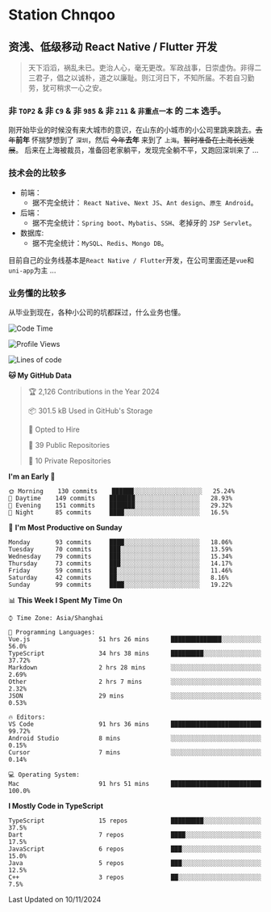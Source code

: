 # Station Chnqoo

## 资浅、低级移动 React Native / Flutter 开发

> 天下滔滔，祸乱未已。吏治人心，毫无更改。军政战事，日崇虚伪。非得二三君子，倡之以诚朴，道之以廉耻。则江河日下，不知所届。不若自习勤劳，犹可稍求一心之安。

### 非 `TOP2` & 非 `C9` & 非 `985` & 非 `211` & `非重点一本` 的 `二本` 选手。

刚开始毕业的时候没有来大城市的意识，在山东的小城市的小公司里跳来跳去。~~去年~~**前年** 怀揣梦想到了 `深圳`，然后 ~~今年~~**去年** 来到了 `上海`。~~暂时准备在上海长远发展~~。
后来在上海被裁员，准备回老家躺平，发现完全躺不平，又跑回深圳来了 ...

### 技术会的比较多

- 前端：
  - 据不完全统计： `React Native`、`Next JS`、`Ant design`、`原生 Android`。
- 后端：
  - 据不完全统计：`Spring boot`、`Mybatis`、`SSH`、老掉牙的 `JSP Servlet`。
- 数据库:
  - 据不完全统计：`MySQL`、`Redis`、`Mongo DB`。

目前自己的业务线基本是`React Native / Flutter`开发，在公司里面还是`vue`和`uni-app`为主 ...

### 业务懂的比较多

从毕业到现在，各种小公司的坑都踩过，什么业务也懂。

<!--START_SECTION:waka-->
![Code Time](http://img.shields.io/badge/Code%20Time-6%2C504%20hrs%2013%20mins-blue)

![Profile Views](http://img.shields.io/badge/Profile%20Views-0-blue)

![Lines of code](https://img.shields.io/badge/From%20Hello%20World%20I%27ve%20Written-489%20Thousand%20lines%20of%20code-blue)

**🐱 My GitHub Data** 

> 🏆 2,126 Contributions in the Year 2024
 > 
> 📦 301.5 kB Used in GitHub's Storage 
 > 
> 💼 Opted to Hire
 > 
> 📜 39 Public Repositories 
 > 
> 🔑 10 Private Repositories  
 > 
**I'm an Early 🐤** 

```text
🌞 Morning    130 commits    ██████░░░░░░░░░░░░░░░░░░░   25.24% 
🌆 Daytime    149 commits    ███████░░░░░░░░░░░░░░░░░░   28.93% 
🌃 Evening    151 commits    ███████░░░░░░░░░░░░░░░░░░   29.32% 
🌙 Night      85 commits     ████░░░░░░░░░░░░░░░░░░░░░   16.5%

```
📅 **I'm Most Productive on Sunday** 

```text
Monday       93 commits     ████░░░░░░░░░░░░░░░░░░░░░   18.06% 
Tuesday      70 commits     ███░░░░░░░░░░░░░░░░░░░░░░   13.59% 
Wednesday    79 commits     ███░░░░░░░░░░░░░░░░░░░░░░   15.34% 
Thursday     73 commits     ███░░░░░░░░░░░░░░░░░░░░░░   14.17% 
Friday       59 commits     ██░░░░░░░░░░░░░░░░░░░░░░░   11.46% 
Saturday     42 commits     ██░░░░░░░░░░░░░░░░░░░░░░░   8.16% 
Sunday       99 commits     ████░░░░░░░░░░░░░░░░░░░░░   19.22%

```


📊 **This Week I Spent My Time On** 

```text
⌚︎ Time Zone: Asia/Shanghai

💬 Programming Languages: 
Vue.js                   51 hrs 26 mins      ██████████████░░░░░░░░░░░   56.0% 
TypeScript               34 hrs 38 mins      █████████░░░░░░░░░░░░░░░░   37.72% 
Markdown                 2 hrs 28 mins       ░░░░░░░░░░░░░░░░░░░░░░░░░   2.69% 
Other                    2 hrs 7 mins        ░░░░░░░░░░░░░░░░░░░░░░░░░   2.32% 
JSON                     29 mins             ░░░░░░░░░░░░░░░░░░░░░░░░░   0.53%

🔥 Editors: 
VS Code                  91 hrs 36 mins      █████████████████████████   99.72% 
Android Studio           8 mins              ░░░░░░░░░░░░░░░░░░░░░░░░░   0.15% 
Cursor                   7 mins              ░░░░░░░░░░░░░░░░░░░░░░░░░   0.14%

💻 Operating System: 
Mac                      91 hrs 51 mins      █████████████████████████   100.0%

```

**I Mostly Code in TypeScript** 

```text
TypeScript               15 repos            █████████░░░░░░░░░░░░░░░░   37.5% 
Dart                     7 repos             ████░░░░░░░░░░░░░░░░░░░░░   17.5% 
JavaScript               6 repos             ███░░░░░░░░░░░░░░░░░░░░░░   15.0% 
Java                     5 repos             ███░░░░░░░░░░░░░░░░░░░░░░   12.5% 
C++                      3 repos             ██░░░░░░░░░░░░░░░░░░░░░░░   7.5%

```



 Last Updated on 10/11/2024
<!--END_SECTION:waka-->

<!---
ChenqiaoStation/ChenqiaoStation is a ✨ special ✨ repository because its `README.md` (this file) appears on your GitHub profile.
You can click the Preview link to take a look at your changes.
--->
